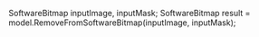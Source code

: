 SoftwareBitmap inputImage, inputMask;
SoftwareBitmap result = model.RemoveFromSoftwareBitmap(inputImage, inputMask);
